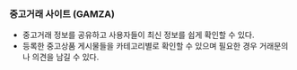 ### 중고거래 사이트 (GAMZA)

- 중고거래 정보를 공유하고 사용자들이 최신 정보를 쉽게 확인할 수 있다.
- 등록한 중고상품 게시물들을 카테고리별로 확인할 수 있으며 필요한 경우 거래문의나 의견을 남길 수 있다.
